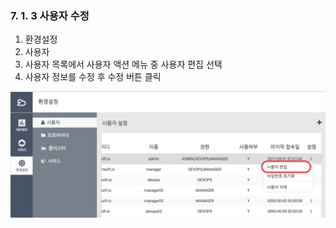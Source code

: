 ### 7. 1. 3 사용자 수정

1. 환경설정
2. 사용자
3. 사용자 목록에서 사용자 액션 메뉴 중 사용자 편집 선택 
4. 사용자 정보를 수정 후 수정 버튼 클릭

![](/assets/user_edit.png)

